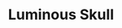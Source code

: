 ---
title: "Luminous Skull"
description: "This piece is a meditation on form and transience. The skull, drawn with anatomical precision, becomes a symbol of what remains when everything else is gone. The pastel background, almost celestial, wraps the bone structure as if death had its own aura. I wanted to merge the technical with the poetic, the hard with the soft, to create an image that is not only seen but felt. It’s a work about memory, about essence, about the beauty that persists in what’s left behind."
image: "@assets/projects/25.jpg"
---